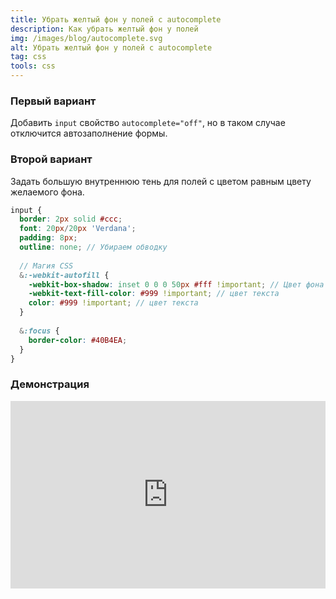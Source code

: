 ```yaml
---
title: Убрать желтый фон у полей с autocomplete
description: Как убрать желтый фон у полей
img: /images/blog/autocomplete.svg
alt: Убрать желтый фон у полей с autocomplete
tag: css
tools: css
---
```


### Первый вариант
Добавить `input` свойство `autocomplete="off"`, но в таком случае отключится автозаполнение формы.

### Второй вариант
Задать большую внутреннюю тень для полей с цветом равным цвету желаемого фона.

```scss
input {
  border: 2px solid #ccc;
  font: 20px/20px 'Verdana';
  padding: 8px;
  outline: none; // Убираем обводку
  
  // Магия CSS
  &:-webkit-autofill {
    -webkit-box-shadow: inset 0 0 0 50px #fff !important; // Цвет фона 
    -webkit-text-fill-color: #999 !important; // цвет текста
    color: #999 !important; // цвет текста
  }
  
  &:focus {
    border-color: #40B4EA;
  }
}
```

### Демонстрация
<iframe height="300" style="width: 100%;" scrolling="no" title="Убрать желтый фон у полей с autocomplete" src="https://codepen.io/a-zharikov/embed/PoexGap?default-tab=css%2Cresult" frameborder="no" loading="lazy" allowtransparency="true" allowfullscreen="true"></iframe>